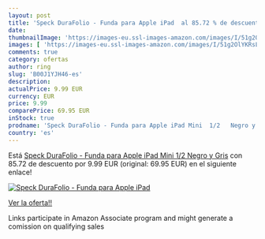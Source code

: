 ```yaml
---
layout: post
title: 'Speck DuraFolio - Funda para Apple iPad  al 85.72 % de descuento'
date: 
thumbnailImage: 'https://images-eu.ssl-images-amazon.com/images/I/51g2OlYKRsL._SL200_.jpg'
images: [ 'https://images-eu.ssl-images-amazon.com/images/I/51g2OlYKRsL._SL200_.jpg' ]
comments: true
category: ofertas
author: ring
slug: 'B00J1YJH46-es'
description:
actualPrice: 9.99 EUR
currency: EUR
price: 9.99
comparePrice: 69.95 EUR
inStock: true
prodname: 'Speck DuraFolio - Funda para Apple iPad Mini  1/2   Negro y Gris'
country: 'es'
---
```


Está [Speck DuraFolio - Funda para Apple iPad Mini  1/2   Negro y Gris](https://www.amazon.es/dp/B00J1YJH46/?tag=tolees-21) con 85.72 de descuento por 9.99 EUR (original: 69.95 EUR) en el siguiente enlace!

[![Speck DuraFolio - Funda para Apple iPad ](https://images-eu.ssl-images-amazon.com/images/I/51g2OlYKRsL._SL200_.jpg)](https://www.amazon.es/dp/B00J1YJH46/?tag=tolees-21)

[Ver la oferta!!](https://www.amazon.es/dp/B00J1YJH46/?tag=tolees-21)

Links participate in Amazon Associate program and might generate a comission on qualifying sales


